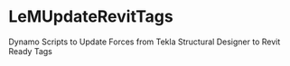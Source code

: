# LeMUpdateRevitTags
Dynamo Scripts to Update Forces from Tekla Structural Designer to Revit Ready Tags
